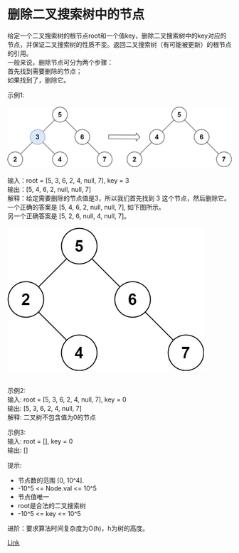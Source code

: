 <h1>删除二叉搜索树中的节点</h1>

给定一个二叉搜索树的根节点root和一个值key，删除二叉搜索树中的key对应的节点，并保证二叉搜索树的性质不变。返回二叉搜索树（有可能被更新）的根节点的引用。</br>
一般来说，删除节点可分为两个步骤：</br>
首先找到需要删除的节点；</br>
如果找到了，删除它。</br>

示例1:</br>
</br>![](./image/1.jpeg)</br></br>
输入：root = [5, 3, 6, 2, 4, null, 7], key = 3</br>
输出：[5, 4, 6, 2, null, null, 7]</br>
解释：给定需要删除的节点值是3，所以我们首先找到 3 这个节点，然后删除它。</br>
一个正确的答案是 [5, 4, 6, 2, null, null, 7], 如下图所示。</br>
另一个正确答案是 [5, 2, 6, null, 4, null, 7]。</br>
</br>![](./image/2.jpeg)</br></br>

示例2:</br>
输入: root = [5, 3, 6, 2, 4, null, 7], key = 0</br>
输出: [5, 3, 6, 2, 4, null, 7]</br>
解释: 二叉树不包含值为0的节点</br>

示例3:</br>
输入: root = [], key = 0</br>
输出: []</br>

提示:
- 节点数的范围 [0, 10^4].
- -10^5 <= Node.val <= 10^5
- 节点值唯一
- root是合法的二叉搜索树
- -10^5 <= key <= 10^5

进阶：要求算法时间复杂度为O(h)，h为树的高度。</br>

[Link](https://leetcode.cn/problems/delete-node-in-a-bst/)